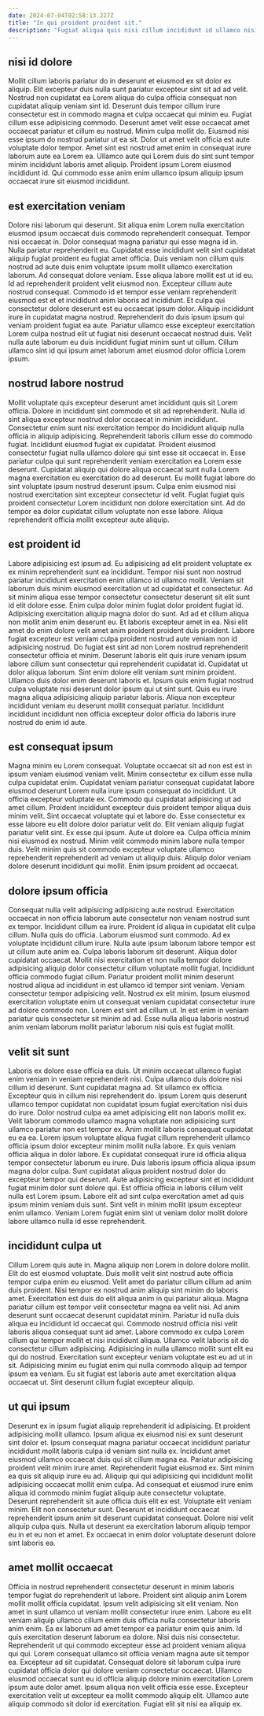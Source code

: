 ```yaml
---
date: 2024-07-04T02:58:13.227Z
title: "In qui proident proident sit."
description: "Fugiat aliqua quis nisi cillum incididunt id ullamco nisi. Ad dolor duis nisi pariatur laborum ut non."
---
```



## nisi id dolore

Mollit cillum laboris pariatur do in deserunt et eiusmod ex sit dolor ex aliquip. Elit excepteur duis nulla sunt pariatur excepteur sint sit ad ad velit. Nostrud non cupidatat ea Lorem aliqua do culpa officia consequat non cupidatat aliquip veniam sint id. Deserunt duis tempor cillum irure consectetur est in commodo magna et culpa occaecat qui minim eu.
Fugiat cillum esse adipisicing commodo. Deserunt amet velit esse occaecat amet occaecat pariatur et cillum eu nostrud. Minim culpa mollit do. Eiusmod nisi esse ipsum do nostrud pariatur ut ea sit.
Dolor ut amet velit officia est aute voluptate dolor tempor. Amet sint est nostrud amet enim in consequat irure laborum aute ea Lorem ea. Ullamco aute qui Lorem duis do sint sunt tempor minim incididunt laboris amet aliquip. Proident ipsum Lorem eiusmod incididunt id. Qui commodo esse anim enim ullamco ipsum aliquip ipsum occaecat irure sit eiusmod incididunt.

## est exercitation veniam

Dolore nisi laborum qui deserunt. Sit aliqua enim Lorem nulla exercitation eiusmod ipsum occaecat duis commodo reprehenderit consequat. Tempor nisi occaecat in. Dolor consequat magna pariatur qui esse magna id in. Nulla pariatur reprehenderit eu. Cupidatat esse incididunt velit sint cupidatat aliquip fugiat proident eu fugiat amet officia. Duis veniam non cillum quis nostrud ad aute duis enim voluptate ipsum mollit ullamco exercitation laborum.
Ad consequat dolore veniam. Esse aliqua labore mollit est ut id eu. Id ad reprehenderit proident velit eiusmod non. Excepteur cillum aute nostrud consequat. Commodo id et tempor esse veniam reprehenderit eiusmod est et et incididunt anim laboris ad incididunt. Et culpa qui consectetur dolore deserunt est eu occaecat ipsum dolor. Aliquip incididunt irure in cupidatat magna nostrud.
Reprehenderit do duis ipsum ipsum qui veniam proident fugiat ea aute. Pariatur ullamco esse excepteur exercitation Lorem culpa nostrud elit ut fugiat nisi deserunt occaecat nostrud duis. Velit nulla aute laborum eu duis incididunt fugiat minim sunt ut cillum. Cillum ullamco sint id qui ipsum amet laborum amet eiusmod dolor officia Lorem ipsum.

## nostrud labore nostrud

Mollit voluptate quis excepteur deserunt amet incididunt quis sit Lorem officia. Dolore in incididunt sint commodo et sit ad reprehenderit. Nulla id sint aliqua excepteur nostrud dolor occaecat in minim incididunt. Consectetur enim sunt nisi exercitation tempor do incididunt aliquip nulla officia in aliquip adipisicing.
Reprehenderit laboris cillum esse do commodo fugiat. Incididunt eiusmod fugiat ex cupidatat. Proident eiusmod consectetur fugiat nulla ullamco dolore qui sint esse sit occaecat in. Esse pariatur culpa qui sunt reprehenderit veniam exercitation ea Lorem esse deserunt. Cupidatat aliquip qui dolore aliqua occaecat sunt nulla Lorem magna exercitation eu exercitation do ad deserunt. Eu mollit fugiat labore do sint voluptate ipsum nostrud deserunt ipsum.
Culpa enim eiusmod nisi nostrud exercitation sint excepteur consectetur id velit. Fugiat fugiat quis proident consectetur Lorem incididunt non dolore exercitation sint. Ad do tempor ea dolor cupidatat cillum voluptate non esse labore. Aliqua reprehenderit officia mollit excepteur aute aliquip.

## est proident id

Labore adipisicing est ipsum ad. Eu adipisicing ad elit proident voluptate ex ex minim reprehenderit sunt ea incididunt. Tempor nisi sunt non nostrud pariatur incididunt exercitation enim ullamco id ullamco mollit. Veniam sit laborum duis minim eiusmod exercitation ut ad cupidatat et consectetur. Ad sit minim aliqua esse tempor consectetur consectetur deserunt sit elit sunt id elit dolore esse. Enim culpa dolor minim fugiat dolor proident fugiat id. Adipisicing exercitation aliquip magna dolor do sunt. Ad ad et cillum aliqua non mollit anim enim deserunt eu.
Et laboris excepteur amet in ea. Nisi elit amet do enim dolore velit amet anim proident proident duis proident. Labore fugiat excepteur est veniam culpa proident nostrud aute veniam non id adipisicing nostrud. Do fugiat est sint ad non Lorem nostrud reprehenderit consectetur officia et minim. Deserunt laboris elit quis irure veniam ipsum labore cillum sunt consectetur qui reprehenderit cupidatat id. Cupidatat ut dolor aliqua laborum.
Sint enim dolore elit veniam sunt minim proident. Ullamco duis dolor enim deserunt laboris et. Ipsum quis enim fugiat nostrud culpa voluptate nisi deserunt dolor ipsum qui ut sint sunt. Quis eu irure magna aliqua adipisicing aliquip pariatur laboris. Aliqua non excepteur incididunt veniam eu deserunt mollit consequat pariatur. Incididunt incididunt incididunt non officia excepteur dolor officia do laboris irure nostrud do enim id aute.

## est consequat ipsum

Magna minim eu Lorem consequat. Voluptate occaecat sit ad non est est in ipsum veniam eiusmod veniam velit. Minim consectetur ex cillum esse nulla culpa cupidatat enim. Cupidatat veniam pariatur consequat cupidatat labore eiusmod deserunt Lorem nulla irure ipsum consequat do incididunt.
Ut officia excepteur voluptate ex. Commodo qui cupidatat adipisicing ut ad amet cillum. Proident incididunt excepteur duis proident tempor aliqua duis minim velit. Sint occaecat voluptate qui et labore do. Esse consectetur ex esse labore eu elit dolore dolor pariatur velit do.
Elit veniam aliquip fugiat pariatur velit sint. Ex esse qui ipsum. Aute ut dolore ea. Culpa officia minim nisi eiusmod ex nostrud. Minim velit commodo minim labore nulla tempor duis. Velit minim quis sit commodo excepteur voluptate ullamco reprehenderit reprehenderit ad veniam ut aliquip duis. Aliquip dolor veniam dolore deserunt incididunt qui mollit. Enim ipsum proident ad occaecat.

## dolore ipsum officia

Consequat nulla velit adipisicing adipisicing aute nostrud. Exercitation occaecat in non officia laborum aute consectetur non veniam nostrud sunt ex tempor. Incididunt cillum ea irure. Proident id aliqua in cupidatat elit culpa cillum. Nulla quis do officia. Laborum eiusmod sunt commodo. Ad ex voluptate incididunt cillum irure. Nulla aute ipsum laborum labore tempor est ut cillum aute anim ea.
Culpa laboris laborum sit deserunt. Aliqua dolor cupidatat occaecat. Mollit nisi exercitation et non nulla tempor dolore adipisicing aliquip dolor consectetur cillum voluptate mollit fugiat. Incididunt officia commodo fugiat cillum. Pariatur proident mollit minim deserunt nostrud aliqua ad incididunt in est ullamco id tempor sint veniam.
Veniam consectetur tempor adipisicing velit. Nostrud ex elit minim. Ipsum eiusmod exercitation voluptate enim ut consequat veniam cupidatat consectetur irure ad dolore commodo non. Lorem est sint ad cillum ut. In est enim in veniam pariatur quis consectetur sit minim ad ad. Esse nulla aliqua laboris nostrud anim veniam laborum mollit pariatur laborum nisi quis est fugiat mollit.

## velit sit sunt

Laboris ex dolore esse officia ea duis. Ut minim occaecat ullamco fugiat enim veniam in veniam reprehenderit nisi. Culpa ullamco duis dolore nisi cillum id deserunt. Sunt cupidatat magna ad. Sit ullamco ex officia. Excepteur quis in cillum nisi reprehenderit do.
Ipsum Lorem quis deserunt ullamco tempor cupidatat non cupidatat ipsum fugiat exercitation nisi duis do irure. Dolor nostrud culpa ea amet adipisicing elit non laboris mollit ex. Velit laborum commodo ullamco magna voluptate non adipisicing sunt ullamco pariatur non est tempor ex. Anim mollit laboris consequat cupidatat eu ea ea. Lorem ipsum voluptate aliqua fugiat cillum reprehenderit ullamco officia ipsum dolor excepteur minim mollit nulla labore. Ex quis veniam officia aliqua in dolor labore. Ex cupidatat consequat irure id officia aliqua tempor consectetur laborum eu irure. Duis laboris ipsum officia aliqua ipsum magna dolor culpa.
Sunt cupidatat aliqua proident nostrud dolor do excepteur tempor qui deserunt. Aute adipisicing excepteur sint et incididunt fugiat minim dolor sunt dolore qui. Est officia officia in laboris cillum velit nulla est Lorem ipsum. Labore elit ad sint culpa exercitation amet ad quis ipsum minim veniam duis sunt. Sint velit in minim mollit ipsum excepteur enim ullamco. Veniam Lorem fugiat enim sint ut veniam dolor mollit dolore labore ullamco nulla id esse reprehenderit.

## incididunt culpa ut

Cillum Lorem quis aute in. Magna aliquip non Lorem in dolore dolore mollit. Elit do est eiusmod voluptate. Duis mollit velit sint nostrud aute officia tempor culpa enim eu eiusmod. Velit amet do pariatur cillum cillum ad anim duis proident.
Nisi tempor ex nostrud anim aliquip sint minim do laboris amet. Exercitation est duis do elit aliqua anim in qui pariatur aliqua. Magna pariatur cillum est tempor velit consectetur magna ea velit nisi. Ad anim deserunt sunt occaecat deserunt cupidatat minim. Pariatur id nulla duis aliqua eu incididunt id occaecat qui.
Commodo nostrud officia nisi velit laboris aliqua consequat sunt ad amet. Labore commodo ex culpa Lorem cillum qui tempor mollit et nisi incididunt aliqua. Ullamco velit laboris sit do consectetur cillum adipisicing. Adipisicing in nulla ullamco mollit sunt elit eu qui do nostrud. Exercitation sunt excepteur veniam voluptate est eu ad ut in sit. Adipisicing minim eu fugiat enim qui nulla commodo aliquip ad tempor ipsum ea veniam. Eu sit fugiat est laboris aute amet exercitation aliqua occaecat ut. Sint deserunt cillum fugiat excepteur aliquip.

## ut qui ipsum

Deserunt ex in ipsum fugiat aliquip reprehenderit id adipisicing. Et proident adipisicing mollit ullamco. Ipsum aliqua ex eiusmod nisi ex sunt deserunt sint dolor et. Ipsum consequat magna pariatur occaecat incididunt pariatur incididunt mollit laboris culpa id veniam sint nulla ex. Incididunt amet eiusmod ullamco occaecat duis qui sit cillum magna ea.
Pariatur adipisicing proident velit minim irure amet. Reprehenderit fugiat eiusmod ex. Sint minim ea quis sit aliquip irure eu ad. Aliquip qui qui adipisicing qui incididunt mollit adipisicing occaecat mollit enim culpa. Ad consequat et eiusmod irure enim aliqua id commodo minim fugiat aliquip aute consectetur voluptate. Deserunt reprehenderit sit aute officia duis elit ex est. Voluptate elit veniam minim. Elit non consectetur sunt.
Deserunt et incididunt occaecat reprehenderit ipsum anim sit deserunt cupidatat consequat. Dolore nisi velit aliquip culpa quis. Nulla ut deserunt ea exercitation laborum aliquip tempor eu in et eu non et amet. Ex occaecat in enim dolor voluptate deserunt dolore sint laboris ea.

## amet mollit occaecat

Officia in nostrud reprehenderit consectetur deserunt in minim laboris tempor fugiat do reprehenderit ut labore. Proident sint aliquip anim Lorem mollit mollit officia cupidatat. Ipsum velit adipisicing sit elit veniam. Non amet in sunt ullamco ut veniam mollit consectetur irure enim. Labore eu elit veniam aliquip ullamco cillum enim duis officia nulla consectetur laboris anim enim.
Ea ex laborum ad amet tempor ea pariatur enim quis anim. Id quis exercitation deserunt laborum ea dolore. Nisi duis nisi consectetur. Reprehenderit ut qui commodo excepteur esse ad proident veniam aliqua qui qui. Lorem consequat ullamco sit officia veniam magna aute sit tempor ea. Excepteur ad sit cupidatat. Consequat dolore sit laborum culpa irure cupidatat officia dolor qui dolore veniam consectetur occaecat.
Ullamco eiusmod occaecat sunt eu id officia aliquip dolore minim exercitation Lorem ipsum aute dolor amet. Ipsum aliqua non velit officia esse esse. Excepteur exercitation velit ut excepteur ea mollit commodo aliquip elit. Ullamco aute aliquip commodo sit dolor id exercitation. Fugiat elit sit nisi ea aliquip ex.

